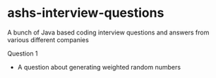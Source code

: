 ashs-interview-questions
========================

A bunch of Java based coding interview questions and answers from various different companies

Question 1
 - A question about generating weighted random numbers
